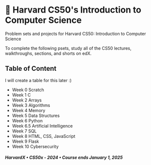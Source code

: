 # 💫 Harvard CS50's Introduction to Computer Science

Problem sets and projects for Harvard CS50: Introduction to Computer Science

To complete the following psets, study all of the CS50 lectures, walkthroughs, sections, and shorts on edX.

## Table of Content

I will create a table for this later :)

* Week 0 Scratch
* Week 1 C
* Week 2 Arrays
* Week 3 Algorithms
* Week 4 Memory
* Week 5 Data Structures
* Week 6 Python
* Week 6.5 Artificial Intelligence
* Week 7 SQL
* Week 8 HTML, CSS, JavaScript
* Week 9 Flask
* Week 10 Cybersecurity


##### HarvardX • CS50x - 2024 • Course ends January 1, 2025

